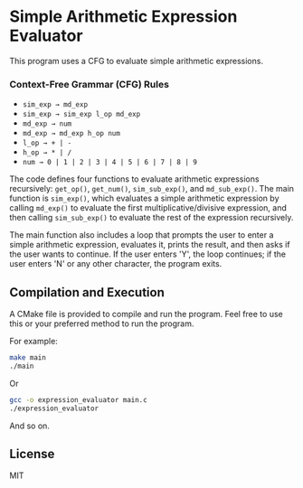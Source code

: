 # Simple Arithmetic Expression Evaluator

This program uses a CFG to evaluate simple arithmetic expressions.

### Context-Free Grammar (CFG) Rules
- `sim_exp → md_exp`
- `sim_exp → sim_exp l_op md_exp`
- `md_exp → num`
- `md_exp → md_exp h_op num`
- `l_op → + | -`
- `h_op → * | /`
- `num → 0 | 1 | 2 | 3 | 4 | 5 | 6 | 7 | 8 | 9`

The code defines four functions to evaluate arithmetic expressions recursively: `get_op()`, `get_num()`, `sim_sub_exp()`, and `md_sub_exp()`. The main function is `sim_exp()`, which evaluates a simple arithmetic expression by calling `md_exp()` to evaluate the first multiplicative/divisive expression, and then calling `sim_sub_exp()` to evaluate the rest of the expression recursively.

The main function also includes a loop that prompts the user to enter a simple arithmetic expression, evaluates it, prints the result, and then asks if the user wants to continue. If the user enters 'Y', the loop continues; if the user enters 'N' or any other character, the program exits.

## Compilation and Execution
A CMake file is provided to compile and run the program. Feel free to use this or your preferred method to run the program.

For example:

```bash
make main
./main
```

Or

```bash
gcc -o expression_evaluator main.c
./expression_evaluator
```

And so on.

## License

MIT
